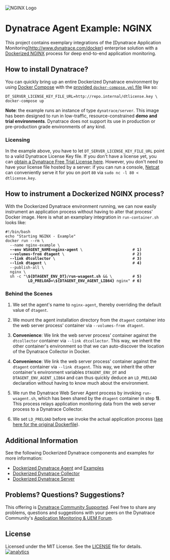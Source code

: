![NGINX Logo](https://github.com/Dynatrace/Dynatrace-Docker/blob/images/nginx-logo.png)

# Dynatrace Agent Example: NGINX

This project contains exemplary integrations of the [Dynatrace Application Monitoring]http://www.dynatrace.com/docker) enterprise solution with a [Dockerized NGINX](https://hub.docker.com/_/nginx/) process for deep end-to-end application monitoring.

## How to install Dynatrace?

You can quickly bring up an entire Dockerized Dynatrace environment by using [Docker Compose](https://docs.docker.com/compose/) with the [provided `docker-compose.yml` file](https://github.com/Dynatrace/Dynatrace-Docker/blob/master/docker-compose.yml) like so:

```
DT_SERVER_LICENSE_KEY_FILE_URL=http://repo.internal/dtlicense.key \
docker-compose up
```

**Note**: the example runs an instance of type `dynatrace/server`. This image has been designed to run in low-traffic, resource-constrained **demo and trial environments**. Dynatrace does not support its use in production or pre-production grade environments of any kind.

### Licensing

In the example above, you have to let `DT_SERVER_LICENSE_KEY_FILE_URL` point to a valid Dynatrace License Key file. If you don't have a license yet, you can [obtain a Dynatrace Free Trial License here](http://bit.ly/dttrial-docker-github). However, you don't need to have your license file hosted by a server: if you can run a console, [Netcat](https://en.wikipedia.org/wiki/Netcat) can conveniently serve it for you on port `80` via `sudo nc -l 80 < dtlicense.key`.

## How to instrument a Dockerized NGINX process?

With the Dockerized Dynatrace environment running, we can now easily instrument an application process without having to alter that process' Docker image. Here is what an examplary integration in `run-container.sh` looks like:

<pre><code>#!/bin/bash
echo "Starting NGINX - Example"
docker run --rm \
  --name nginx-example \
  <strong>--env WSAGENT_NAME=nginx-agent</strong> \                      # <strong>1)</strong>
  <strong>--volumes-from dtagent</strong> \                              # <strong>2)</strong>
  <strong>--link dtcollector</strong> \                                  # <strong>3)</strong>
  <strong>--link dtagent</strong> \                                      # <strong>4)</strong>
  --publish-all \
  nginx \
  sh -c "<strong>\${DTAGENT_ENV_DT}/run-wsagent.sh</strong> && \         # <strong>5)</strong>
          <strong>LD_PRELOAD=\${DTAGENT_ENV_AGENT_LIB64}</strong> nginx" # <strong>6)</strong>
</code></pre>

### Behind the Scenes

1) We set the agent's name to `nginx-agent`, thereby overriding the default value of `dtagent`.

2) We mount the agent installation directory from the `dtagent` container into the web server process' container via `--volumes-from dtagent`.

3) **Convenience**: We link the web server process' container against the `dtcollector` container via `--link dtcollector`. This way, we inherit the other container's environment so that we can auto-discover the location of the Dynatrace Collector in Docker.

4) **Convenience**: We link the web server process' container against the `dtagent` container via `--link dtagent`. This way, we inherit the other container's environment variables `DTAGENT_ENV_DT` and `DTAGENT_ENV_AGENT_LIB64` and can thus quickly deduce an `LD_PRELOAD` declaration without having to know much about the environment.

5) We run the Dynatrace Web Server Agent process by invoking `run-wsagent.sh`, which has been shared by the `dtagent` container in step **1)**. This process relays application monitoring data from the web server process to a Dynatrace Collector.

6) We set `LD_PRELOAD` before we invoke the actual application process ([see here for the original Dockerfile](https://github.com/nginxinc/docker-nginx/blob/a8b6da8425c4a41a5dedb1fb52e429232a55ad41/Dockerfile)).

## Additional Information

See the following Dockerized Dynatrace components and examples for more information:

- [Dockerized Dynatrace Agent](https://github.com/Dynatrace/Dynatrace-Docker/tree/master/Dynatrace-Agent) and [Examples](https://github.com/Dynatrace/Dynatrace-Docker/tree/master/Dynatrace-Agent-Examples)
- [Dockerized Dynatrace Collector](https://github.com/Dynatrace/Dynatrace-Docker/tree/master/Dynatrace-Collector)
- [Dockerized Dynatrace Server](https://github.com/Dynatrace/Dynatrace-Docker/tree/master/Dynatrace-Server)

## Problems? Questions? Suggestions?

This offering is [Dynatrace Community Supported](https://community.dynatrace.com/community/display/DL/Support+Levels#SupportLevels-Communitysupported/NotSupportedbyDynatrace(providedbyacommunitymember)). Feel free to share any problems, questions and suggestions with your peers on the Dynatrace Community's [Application Monitoring & UEM Forum](https://answers.dynatrace.com/spaces/146/index.html).

## License

Licensed under the MIT License. See the [LICENSE](https://github.com/Dynatrace/Dynatrace-Docker/blob/master/Dynatrace-Agent-Examples/nginx/LICENSE) file for details.
[![analytics](https://www.google-analytics.com/collect?v=1&t=pageview&_s=1&dl=https%3A%2F%2Fgithub.com%2FdynaTrace&dp=%2FDynatrace-Docker%2FDynatrace-WebServer-Agent-Examples%2Fnginx&dt=Dynatrace-Docker%2FDynatrace-WebServer-Agent-Examples%2Fnginx&_u=Dynatrace~&cid=github.com%2FdynaTrace&tid=UA-54510554-5&aip=1)]()